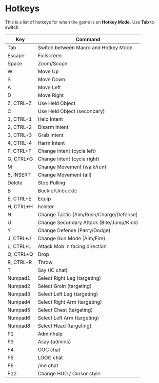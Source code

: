 # Hotkeys

This is a list of hotkeys for when the game is on **Hotkey Mode**. Use **Tab** to switch.

| Key | Command |
| --- | ------- |
| Tab | Switch between Macro and Hotkey Mode |
| Escape | Fullscreen |
| Space | Zoom/Scope |
| W | Move Up |
| S | Move Down |
| A | Move Left |
| D | Move Right |
| Z, CTRL+Z | Use Held Object |
| C | Use Held Object (secondary) |
| 1, CTRL+1 | Help Intent |
| 2, CTRL+2 | Disarm Intent |
| 3, CTRL+3 | Grab Intent |
| 4, CTRL+4 | Harm Intent |
| F, CTRL+F | Change Intent (cycle left) |
| G, CTRL+G | Change Intent (cycle right) |
| M | Change Movement (walk/run) |
| 5, INSERT | Change Movement (all) |
| Delete | Stop Pulling |
| B | Buckle/Unbuckle |
| E, CTRL+E | Equip |
| H, CTRL+H | holster |
| N | Change Tactic (Aim/Rush/Charge/Defense) |
| U | Change Secondary Attack (Bite/Jump/Kick) |
| Y | Change Defense (Parry/Dodge) |
| J, CTRL+J | Change Gun Mode (Aim/Fire) |
| L, CTRL+L | Attack Mob in facing direction |
| Q, CTRL+Q | Drop |
| R, CTRL+R | Throw |
| T | Say (IC chat) |
| Numpad1 | Select Right Leg (targeting) |
| Numpad2 | Select Groin (targeting) |
| Numpad3 | Select Left Leg (targeting) |
| Numpad4 | Select Right Arm (targeting) |
| Numpad5 | Select Chest (targeting) |
| Numpad6 | Select Left Arm (targeting) |
| Numpad8 | Select Head (targeting) |
| F1 | Adminhelp |
| F3 | Asay (admins) |
| F4 | OOC chat |
| F5 | LOOC chat |
| F6 |  /me chat |
| F12 | Change HUD / Cursor style |
